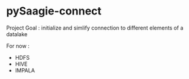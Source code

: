 # pySaagie-connect

Project Goal : initialize and simlify connection to different elements of a datalake

For now :

- HDFS
- HIVE
- IMPALA
